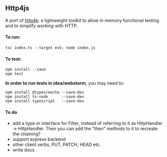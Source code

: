 ## Http4js

A port of [http4k](https://github.com/http4k/http4k): a lightweight _toolkit_ to allow in memory functional testing and to simplify working with HTTP. 

#### To run: 

`tsc index.ts --target es5; node index.js`

#### To test:

```
npm install --save 
npm test
```

**In order to run tests in idea/webstorm**, you may need to:

```
npm install @types/mocha --save-dev
npm install ts-node      --save-dev
npm install typescript   --save-dev 
```

#### To do

- add a type or interface for Filter, instead of referring to it as HttpHandler -> HttpHandler. 
Then you can add the "then" methods to it to recreate the chaining?
- support express backend
- other client verbs, PUT, PATCH, HEAD etc.
- write docs

